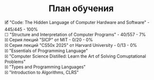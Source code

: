 <h1 align="center">План обучения</h1>

🗹 "Code: The Hidden Language of Computer Hardware and Software" - 445/445 - 100%
<br>
☐ "Structure and Interpretation of Computer Programs" - 40/557 - 7%
<br>
⮽ Серия лекций "SICP" от MIT - 0/20 - 0%
<br>
⮽ Серия лекций "CS50x 2025" от Harvard University - 0/13 - 0%
<br>
⮽ "Essentials of Programming Language"
<br>
⮽ "Computer Science Distilled: Learn the Art of Solving Comuptational Problems"
<br>
⮽ "Types and Programming Languages"
<br>
⮽ "Introduction to Algorithms, CLRS"

